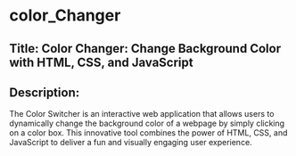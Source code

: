 # color_Changer
## Title: Color Changer: Change Background Color with HTML, CSS, and JavaScript

## Description:

The Color Switcher is an interactive web application that allows users to dynamically change the background color of a webpage by simply clicking on a color box. This innovative tool combines the power of HTML, CSS, and JavaScript to deliver a fun and visually engaging user experience.

